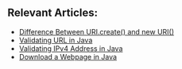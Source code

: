 ## Relevant Articles:
- [Difference Between URI.create() and new URI()](https://www.baeldung.com/java-uri-create-and-new-uri)
- [Validating URL in Java](https://www.baeldung.com/java-validate-url)
- [Validating IPv4 Address in Java](https://www.baeldung.com/java-validate-ipv4-address)
- [Download a Webpage in Java](https://www.baeldung.com/java-download-webpage)
